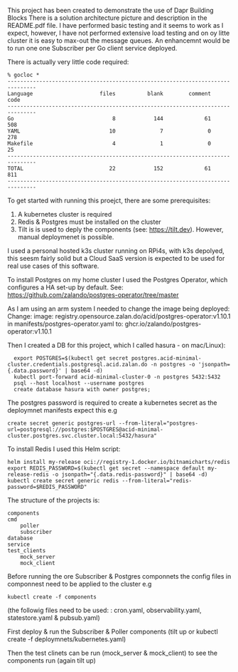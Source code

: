 This project has been created to demonstrate the use of Dapr Building Blocks There is a solution architecture picture and description in the README.pdf file.
I have performed basic testing and it seems to work as I expect, however, I have not performed extensive load testing and on oy litte cluster it is easy to max-out the message queues.
An enhancemnt would be to run one one Subscriber per Go client service deployed.

There is actually very little code required:
```
% gocloc *          
-------------------------------------------------------------------------------
Language                     files          blank        comment           code
-------------------------------------------------------------------------------
Go                               8            144             61            508
YAML                            10              7              0            278
Makefile                         4              1              0             25
-------------------------------------------------------------------------------
TOTAL                           22            152             61            811
-------------------------------------------------------------------------------
```

To get started with running this proejct, there are some prerequisites:

1. A kubernetes cluster is required
2. Redis & Postgres must be installed on the cluster
3. Tilt is is used to deply the components (see: https://tilt.dev). However, manual deploymenet is possible.

I used a personal hosted k3s cluster running on RPi4s, with k3s depolyed, this seesm fairly solid but a Cloud SaaS version is expected to be used for real use cases of this software.

To install Postgres on my home cluster I used the Postgres Operator, which configures a HA set-up by default. See:  https://github.com/zalando/postgres-operator/tree/master

As I am using an arm system I needed to change the image being deployed: Change: image: registry.opensource.zalan.do/acid/postgres-operator:v1.10.1 in manifests/postgres-operator.yaml to: ghcr.io/zalando/postgres-operator:v1.10.1

Then I created a DB for this project, which I called hasura - on mac/Linux):
```
  export POSTGRES=$(kubectl get secret postgres.acid-minimal-cluster.credentials.postgresql.acid.zalan.do -n postgres -o 'jsonpath={.data.password}' | base64 -d)
  kubectl port-forward acid-minimal-cluster-0 -n postgres 5432:5432
  psql --host localhost --username postgres
  create database hasura with owner postgres;
```
The postgres password is required to create a kubernetes secret as the deploymnet manifests expect this e.g
```
create secret generic postgres-url --from-literal="postgres-url=postgresql://postgres:$POSTGRES@acid-minimal-cluster.postgres.svc.cluster.local:5432/hasura"
```
To install Redis I used this Helm script: 
```
helm install my-release oci://registry-1.docker.io/bitnamicharts/redis
export REDIS_PASSWORD=$(kubectl get secret --namespace default my-release-redis -o jsonpath="{.data.redis-password}" | base64 -d)
kubectl create secret generic redis --from-literal="redis-password=$REDIS_PASSWORD"
```
The structure of the projects is:
```
components
cmd 
    poller
    subscriber
database
service
test_clients
    mock_server
    mock_client
```
Before running the ore Subscriber & Postgres componnets the config files in componnest need to be applied to the cluster e.g
```
kubectl create -f components
```
(the followig files need to be used: : cron.yaml, observability.yaml, statestore.yaml & pubsub.yaml)

First deploy & run the Subscriber & Poller components (tilt up or kubectl create -f deploymnets/kubernetes.yaml)

Then the test clinets can be run (mock_server & mock_client) to see the components run (again tilt up)


    








